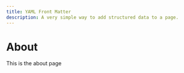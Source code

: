 ```yaml
---
title: YAML Front Matter
description: A very simple way to add structured data to a page.
---
```


# About

This is the about page